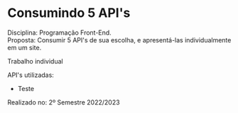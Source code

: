 # Consumindo 5 API's
Disciplina: Programação Front-End.<br>
Proposta: Consumir 5 API's de sua escolha, e apresentá-las individualmente em um site.<br>

Trabalho individual

API's utilizadas:
<ul>
    <li>Teste</li>
</ul>

Realizado no: 2º Semestre 2022/2023
